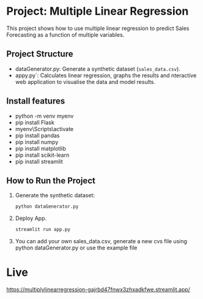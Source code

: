# Project: Multiple Linear Regression

This project shows how to use multiple linear regression to predict Sales Forecasting as a function of multiple variables.

## Project Structure
- dataGenerator.py: Generate a synthetic dataset (`sales_data.csv`).
- appy.py`: Calculates linear regression, graphs the results and nteractive web application to visualise the data and model results.

## Install features

- python -m venv myenv
- pip install Flask
- myenv\Scripts\activate
- pip install pandas
- pip install numpy
- pip install matplotlib
- pip install scikit-learn
- pip install streamlit


## How to Run the Project
1. Generate the synthetic dataset:
   ````bash
   python dataGenerator.py

2. Deploy App.
   ````bash
   streamlit run app.py

3. You can add your own sales_data.csv, generate a new cvs file using python dataGenerator.py or use the example file

# Live

  https://multiplylinearregression-gajrbd47fnwx3zhxadkfwe.streamlit.app/
